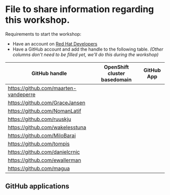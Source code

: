 # File to share information regarding this workshop.

Requirements to start the workshop:

* Have an account on [Red Hat Developers](https://developers.redhat.com)
* Have a GitHub account and add the handle to the following table.
  _(Other columns don't need to be filled yet, we'll do this during the workshop)_

| GitHub handle                         | OpenShift cluster basedomain | GitHub App |
|---------------------------------------|------------------------------|------------|
| https://github.com/maarten-vandeperre |                              |            |
| https://github.com/GraceJansen        |                              |            |
| https://github.com/NomanLatif         |                              |            |
| https://github.com/ruuskju            |                              |            |
| https://github.com/wakelesstuna       |                              |            |
| https://github.com/MiloBarai          |                              |            |
| https://github.com/tompis             |                              |            |
| https://github.com/danielcrnic        |                              |            |
| https://github.com/ewallerman         |                              |            |
| https://github.com/magua              |                              |            |

## GitHub applications
